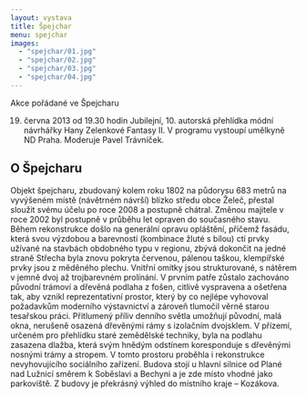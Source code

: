 ```yaml
---
layout: vystava
title: Špejchar
menu: spejchar
images:
  - "spejchar/01.jpg"
  - "spejchar/02.jpg"
  - "spejchar/03.jpg"
  - "spejchar/04.jpg"
---
```

Akce pořádané ve Špejcharu

19. června 2013 od 19.30 hodin
Jubilejní, 10. autorská přehlídka módní návrhářky Hany Zelenkové Fantasy II. V programu vystoupí umělkyně ND Praha.
Moderuje Pavel Trávníček.

<h2>O Špejcharu</h2>
Objekt špejcharu, zbudovaný kolem roku 1802 na půdorysu 683 metrů na vyvýšeném místě (návětrném návrší) blízko středu obce Želeč, přestal sloužit svému účelu po roce 2008 a postupně chátral.
Změnou majitele v roce 2002 byl postupně v průběhu let opraven do současného stavu. Během rekonstrukce došlo na generální opravu opláštění, přičemž fasádu, která svou výzdobou a barevností (kombinace žluté s bílou) ctí prvky užívané na stavbách obdobného typu v regionu, zbývá dokončit na jedné straně Střecha byla znovu pokryta červenou, pálenou taškou, klempířské prvky jsou z měděného plechu.
Vnitřní omítky jsou strukturované, s nátěrem v jemně dvoj až trojbarevném prolínání. V prvním patře zůstalo zachováno původní trámoví a dřevěná podlaha z fošen, citlivě vyspravena a ošetřena tak, aby vznikl reprezentativní prostor, který by co nejlépe vyhovoval požadavkům moderního výstavnictví a zároveň tlumočil věrně starou tesařskou práci. Přitlumený příliv denního světla umožňují původní, malá okna, nerušeně osazená dřevěnými rámy s izolačním dvojsklem. 
V přízemí, určeném pro přehlídku staré zemědělské techniky, byla na podlahu zasazena dlažba, která svým hnědým odstínem koresponduje s dřevěnými nosnými trámy a stropem. V tomto prostoru proběhla i rekonstrukce nevyhovujícího sociálního zařízení.
Budova stojí u hlavní silnice od Plané nad Lužnicí směrem k Soběslavi a Bechyni a je zde místo vhodné jako parkoviště. Z budovy je překrásný výhled do místního kraje – Kozákova.

<object width="480" height="360"><param name="movie" value="http://www.youtube.com/v/DjpC3OJkRB8?version=3&amp;hl=cs_CZ&amp;rel=0"></param><param name="allowFullScreen" value="true"></param><param name="allowscriptaccess" value="always"></param><embed src="http://www.youtube.com/v/DjpC3OJkRB8?version=3&amp;hl=cs_CZ&amp;rel=0" type="application/x-shockwave-flash" width="480" height="360" allowscriptaccess="always" allowfullscreen="true"></embed></object>

